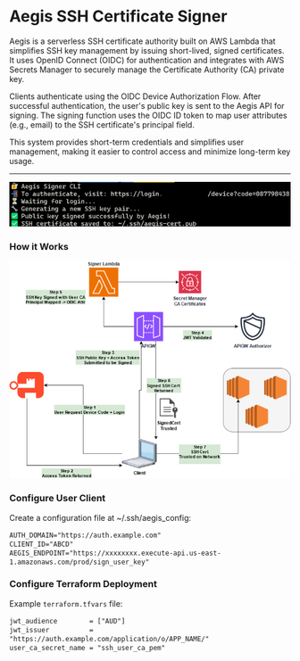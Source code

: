 # Aegis SSH Certificate Signer

Aegis is a serverless SSH certificate authority built on AWS Lambda that simplifies SSH key management by issuing short-lived, signed certificates. It uses OpenID Connect (OIDC) for authentication and integrates with AWS Secrets Manager to securely manage the Certificate Authority (CA) private key.

Clients authenticate using the OIDC Device Authorization Flow. After successful authentication, the user's public key is sent to the Aegis API for signing. The signing function uses the OIDC ID token to map user attributes (e.g., email) to the SSH certificate's principal field.

This system provides short-term credentials and simplifies user management, making it easier to control access and minimize long-term key usage.

---



![aegis client](./img/client.png)

### How it Works 
![diagram](./img/diagram.png)

### Configure User Client
Create a configuration file at ~/.ssh/aegis_config:
```
AUTH_DOMAIN="https://auth.example.com"
CLIENT_ID="ABCD"
AEGIS_ENDPOINT="https://xxxxxxxx.execute-api.us-east-1.amazonaws.com/prod/sign_user_key"
```

### Configure Terraform Deployment


Example `terraform.tfvars` file:

```hcl
jwt_audience        = ["AUD"]
jwt_issuer          = "https://auth.example.com/application/o/APP_NAME/"
user_ca_secret_name = "ssh_user_ca_pem"
```


